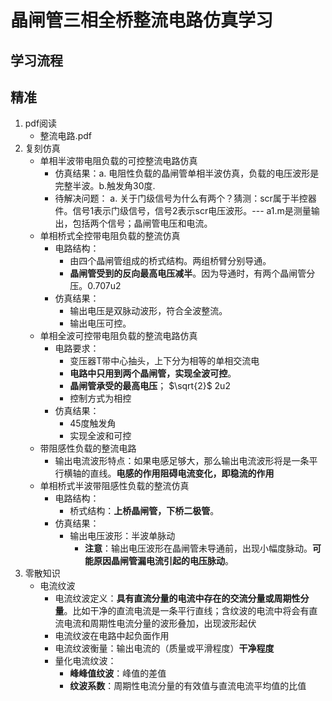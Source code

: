 # 晶闸管三相全桥整流电路仿真学习
## 学习流程
## 精准
1. pdf阅读
    * 整流电路.pdf
2. 复刻仿真
   * 单相半波带电阻负载的可控整流电路仿真
      * 仿真结果：a. 电阻性负载的晶闸管单相半波仿真，负载的电压波形是完整半波。b.触发角30度.
      * 待解决问题：
         a. 关于门级信号为什么有两个？猜测：scr属于半控器件。信号1表示门级信号，信号2表示scr电压波形。--- a1.m是测量输出，包括两个信号；晶闸管电压和电流。
   * 单相桥式全控带电阻负载的整流仿真
     * 电路结构：
       * 由四个晶闸管组成的桥式结构。两组桥臂分别导通。
       * **晶闸管受到的反向最高电压减半**。因为导通时，有两个晶闸管分压。0.707u2
     * 仿真结果：
       * 输出电压是双脉动波形，符合全波整流。
       * 输出电压可控。
   * 单相全波可控带电阻负载的整流电路仿真
     * 电路要求：
       * 变压器T带中心抽头，上下分为相等的单相交流电
       * **电路中只用到两个晶闸管，实现全波可控**。
       * **晶闸管承受的最高电压**； $\sqrt{2}$ 2u2
       * 控制方式为相控
     * 仿真结果：
       * 45度触发角
       * 实现全波和可控
   * 带阻感性负载的整流电路
     * 输出电流波形特点：如果电感足够大，那么输出电流波形将是一条平行横轴的直线。**电感的作用阻碍电流变化，即稳流的作用**
   * 单相桥式半波带阻感性负载的整流仿真
     * 电路结构：
       * 桥式结构：**上桥晶闸管，下桥二极管**。
     * 仿真结果：
       * 输出电压波形：半波单脉动
         * **注意**：输出电压波形在晶闸管未导通前，出现小幅度脉动。**可能原因晶闸管漏电流引起的电压脉动**。
 3. 零散知识
    * 电流纹波
      * 电流纹波定义：**具有直流分量的电流中存在的交流分量或周期性分量**。比如干净的直流电流是一条平行直线；含纹波的电流中将会有直流电流和周期性电流分量的波形叠加，出现波形起伏
      * 电流纹波在电路中起负面作用
      * 电流纹波衡量：输出电流的（质量或平滑程度）**干净程度**
      * 量化电流纹波：
        * **峰峰值纹波**：峰值的差值
        * **纹波系数**：周期性电流分量的有效值与直流电流平均值的比值
